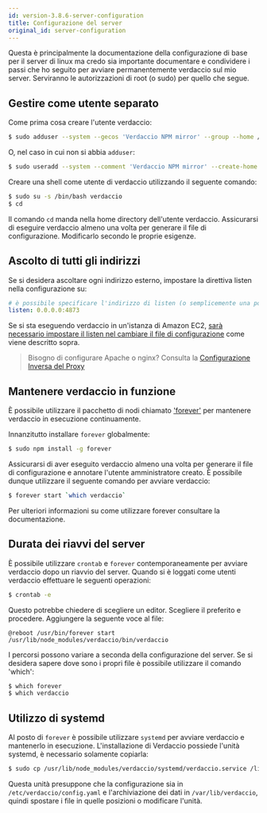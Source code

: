 ```yaml
---
id: version-3.8.6-server-configuration
title: Configurazione del server
original_id: server-configuration
---
```

Questa è principalmente la documentazione della configurazione di base per il server di linux ma credo sia importante documentare e condividere i passi che ho seguito per avviare permanentemente verdaccio sul mio server. Serviranno le autorizzazioni di root (o sudo) per quello che segue.

## Gestire come utente separato

Come prima cosa creare l'utente verdaccio:

```bash
$ sudo adduser --system --gecos 'Verdaccio NPM mirror' --group --home /var/lib/verdaccio verdaccio
```

O, nel caso in cui non si abbia `adduser`:

```bash
$ sudo useradd --system --comment 'Verdaccio NPM mirror' --create-home --home-dir /var/lib/verdaccio --shell /sbin/nologin verdaccio
```

Creare una shell come utente di verdaccio utilizzando il seguente comando:

```bash
$ sudo su -s /bin/bash verdaccio
$ cd
```

Il comando `cd` manda nella home directory dell'utente verdaccio. Assicurarsi di eseguire verdaccio almeno una volta per generare il file di configurazione. Modificarlo secondo le proprie esigenze.

## Ascolto di tutti gli indirizzi

Se si desidera ascoltare ogni indirizzo esterno, impostare la direttiva listen nella configurazione su:

```yaml
# è possibile specificare l'indirizzo di listen (o semplicemente una porta)
listen: 0.0.0.0:4873
```

Se si sta eseguendo verdaccio in un'istanza di Amazon EC2, [ sarà necessario impostare il listen nel cambiare il file di configurazione](https://github.com/verdaccio/verdaccio/issues/314#issuecomment-327852203) come viene descritto sopra.

> Bisogno di configurare Apache o nginx? Consulta la [Configurazione Inversa del Proxy](reverse-proxy.md)

## Mantenere verdaccio in funzione

È possibile utilizzare il pacchetto di nodi chiamato ['forever'](https://github.com/nodejitsu/forever) per mantenere verdaccio in esecuzione continuamente.

Innanzitutto installare `forever` globalmente:

```bash
$ sudo npm install -g forever
```

Assicurarsi di aver eseguito verdaccio almeno una volta per generare il file di configurazione e annotare l'utente amministratore creato. È possibile dunque utilizzare il seguente comando per avviare verdaccio:

```bash
$ forever start `which verdaccio`
```

Per ulteriori informazioni su come utilizzare forever consultare la documentazione.

## Durata dei riavvi del server

È possibile utilizzare `crontab` e `forever` contemporaneamente per avviare verdaccio dopo un riavvio del server. Quando si è loggati come utenti verdaccio effettuare le seguenti operazioni:

```bash
$ crontab -e
```

Questo potrebbe chiedere di scegliere un editor. Scegliere il preferito e procedere. Aggiungere la seguente voce al file:

    @reboot /usr/bin/forever start /usr/lib/node_modules/verdaccio/bin/verdaccio
    

I percorsi possono variare a seconda della configurazione del server. Se si desidera sapere dove sono i propri file è possibile utilizzare il comando 'which':

```bash
$ which forever
$ which verdaccio
```

## Utilizzo di systemd

Al posto di `forever` è possibile utilizzare `systemd` per avviare verdaccio e mantenerlo in esecuzione. L'installazione di Verdaccio possiede l'unità systemd, è necessario solamente copiarla:

```bash
$ sudo cp /usr/lib/node_modules/verdaccio/systemd/verdaccio.service /lib/systemd/system/ && sudo systemctl daemon-reload
```

Questa unità presuppone che la configurazione sia in `/etc/verdaccio/config.yaml` e l'archiviazione dei dati in `/var/lib/verdaccio`, quindi spostare i file in quelle posizioni o modificare l'unità.